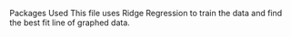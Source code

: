 Packages Used
This file uses Ridge Regression to train the data and find the best fit line of graphed data.
